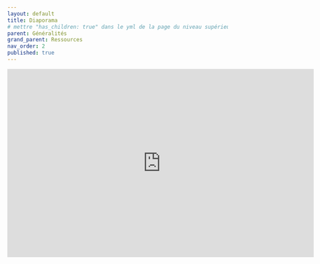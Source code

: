 ```yaml
---
layout: default
title: Diaporama
# mettre "has_children: true" dans le yml de la page du niveau supérieur
parent: Généralités
grand_parent: Ressources
nav_order: 2
published: true
---
```

<iframe src="https://docs.google.com/presentation/d/e/2PACX-1vT0VCmaBzs50O14-M01GASWHi9igX3a8rmWka2gB6Og1jRyazg_dCoBVI9oM_aCR7c-ptqx7UXzUOme/embed?start=false&loop=false&delayms=60000" frameborder="0" width="700" height="430" allowfullscreen="true" mozallowfullscreen="true" webkitallowfullscreen="true"></iframe>